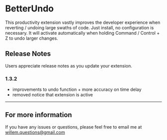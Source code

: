 # BetterUndo

This productivity extension vastly improves the developer experience when reverting / undoing large swaths of code.
Just install, no configuration is necessary. It will activate automatically when holding Command / Control + Z to undo larger changes.

## Release Notes

Users appreciate release notes as you update your extension.

### 1.3.2

- improvements to undo function + more accuracy on time delay
- removed notice that extension is active

---

## For more information

If you have any issues or questions, please feel free to email me at willem.questions@gmail.com
